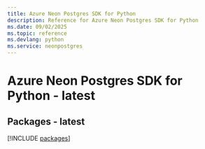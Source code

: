 ```yaml
---
title: Azure Neon Postgres SDK for Python
description: Reference for Azure Neon Postgres SDK for Python
ms.date: 09/02/2025
ms.topic: reference
ms.devlang: python
ms.service: neonpostgres
---
```

# Azure Neon Postgres SDK for Python - latest
## Packages - latest
[!INCLUDE [packages](neon-postgres-index.md)]